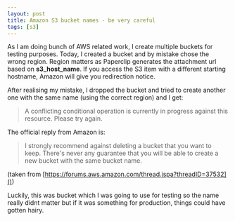 ```yaml
---
layout: post
title: Amazon S3 bucket names - be very careful
tags: [s3]
---
```

As I am doing bunch of AWS related work, I create multiple buckets for testing purposes. Today, I created a bucket and by mistake chose the wrong region. Region matters as Paperclip generates the attachment url based on **s3_host_name**. If you access the S3 item with a different starting hostname, Amazon will give you redirection notice.

After realising my mistake, I dropped the bucket and tried to create another one with the same name (using the correct region) and I get:

> A conflicting conditional operation is currently in progress against this resource. Please try again.

The official reply from Amazon is:

> I strongly recommend against deleting a bucket that you want to keep. There's never any guarantee that you will be able to create a new bucket with the same bucket name.

(taken from [https://forums.aws.amazon.com/thread.jspa?threadID=37532]())

Luckily, this was bucket which I was going to use for testing so the name really didnt matter but if it was something for production, things could have gotten hairy.
